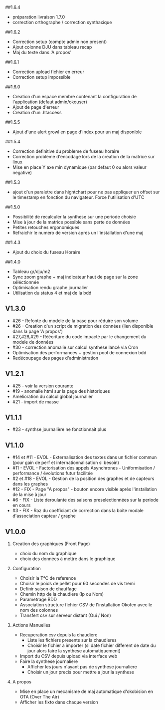 ##1.6.4
* préparation livraison 1.7.0
* correction orthographe / correction synthaxique

##1.6.2
* Correction setup (compte admin non present)
* Ajout colonne DJU dans tableau recap
* Maj du texte dans 'A propos'

##1.6.1
* Correction upload fichier en erreur
* Correction setup impossible

##1.6.0
* Creation d'un espace membre contenant la configuration de l'application (defaut admin/okouser)
* Ajout de page d'erreur
* Creation d'un .htaccess

##1.5.5
* Ajout d'une alert growl en page d'index pour un maj disponible

##1.5.4
* Correction definitive du probleme de fuseau horaire
* Correction probleme d'encodage lors de la creation de la matrice sur linux
* Mise en place Y axe min dynamique (par defaut 0 ou alors valeur negative)


##1.5.3
* ajout d'un paraletre dans hightchart pour ne pas appliquer un offset sur le timestamp en fonction du navigateur. Force l'utilisation d'UTC

##1.5.0
* Possibilité de recalculer la synthese sur une periode choisie
* Mise à jour de la matrice possible sans perte de données
* Petites retouches ergonomiques
* Refraichir le numero de version après un l'installation d'une maj

##1.4.3
* Ajout du choix du fuseau Horaire

##1.4.0
* Tableau gr/dju/m2
* Sync zoom graphe + maj indicateur haut de page sur la zone séléctionnée
* Optimisation rendu graphe journalier
* Utilisation du status 4 et maj de la bdd

## V1.3.0
* #26 - Refonte du modele de la base pour réduire son volume
* #26 - Creation d'un script de migration des données (lien disponible dans la page 'A propos')
* #27,#28,#29 - Réécriture du code impacté par le changement du modele de données
* #30 - correction anomalie sur calcul synthese lancé via Cron
* Optimisation des performances + gestion pool de connexion bdd
* Redécoupage des pages d'administration

## V1.2.1
* #25 - voir la version courante
* #19 - anomalie html sur la page des historiques
* Amelioration du calcul global journalier
* #21 - import de masse

## V1.1.1
* #23 - synthse journalière ne fonctionnait plus

## V1.1.0
* #14 et #11 - EVOL - Externalisation des textes dans un fichier commun (pour gain de perf et internationnalisation si besoin)
* #11 - EVOL -  Factorisation des appels Asynchrones - Uniformisation / performance / évolutions futur facilitée
* #2 et #18 - EVOL - Gestion de la position des graphes et de capteurs dans les graphes
* #12 - FIX - Page "A propos" - bouton encore visible après l'installation de la mise à jour
* #6 - FIX - Liste deroulante des saisons preselectionnées sur la periode en cours
* #3 - FIX - Raz du coefficiant de correction dans la boite modale d'association capteur / graphe


## V1.0.0

1. Creation des graphiques (Front Page)
	* choix du nom du graphique
	* choix des données à mettre dans le graphique

2. Configuration
	* Choisir la T°C de reference
	* Choisir le poids de pellet pour 60 secondes de vis tremi
	* Definir saison de chauffage
  	* Chemin http de la chaudiere (Ip ou Nom)
	* Parametrage BDD
	* Association structure fichier CSV de l'installation Okofen avec le nom des colonnes
	* Transfert csv sur serveur distant (Oui / Non)
	 
	
3. Actions Manuelles
	* Recuperation csv depuis la chaudiere
		* Liste les fichiers presents sur la chaudieres
		* Choisir le fichier a importer (si date fichier different de date du jour alors faire la synthese automatiquement)
	* Import du CSV depuis upload via interface web
	* Faire la synthese journaliere
		* Afficher les jours n'ayant pas de synthese journaliere
		* Choisir un jour precis pour mettre a jour la synthese

4. A propos
    * Mise en place un mecanisme de maj automatique d'okobision en OTA (Over The Air)
    * Afficher les fixto dans chaque version
